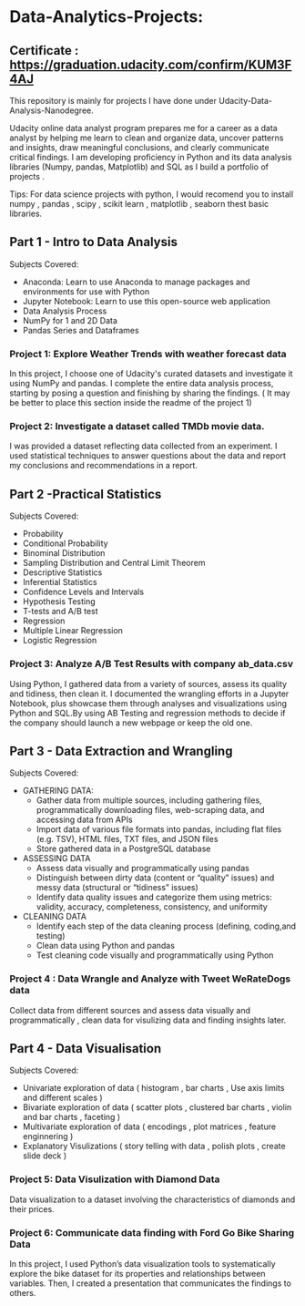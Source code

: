 # Data-Analytics-Projects:
 
## Certificate : https://graduation.udacity.com/confirm/KUM3F4AJ 
 
This repository is mainly for projects I have done under Udacity-Data-Analysis-Nanodegree. 

Udacity online data analyst program prepares me for a career as a data analyst by helping me learn to clean and organize data, uncover patterns and insights, draw meaningful conclusions, and clearly communicate critical findings. I am developing proficiency in Python and its data  analysis libraries (Numpy, pandas, Matplotlib) and SQL as I build a portfolio of projects . 

Tips: For data science projects with python, I would recomend you to install numpy , pandas , scipy , scikit learn , matplotlib , seaborn thest basic libraries.  



## Part 1 - Intro to Data Analysis

Subjects Covered:
* Anaconda: Learn to use Anaconda to manage packages and environments for use with Python
* Jupyter Notebook: Learn to use this open-source web application 
* Data Analysis Process
* NumPy for 1 and 2D Data
* Pandas Series and Dataframes

### Project 1: Explore Weather Trends with weather forecast data 
In this project, I choose one of Udacity's curated datasets and investigate it using NumPy and pandas.
I complete the entire data analysis process, starting by posing a question and finishing by sharing the findings. 
( It may be better to place this section inside the readme of the project 1) 

### Project 2:  Investigate a dataset called TMDb movie data.
I was provided a dataset reflecting data collected from an experiment. I used statistical techniques to answer questions about the data and report my conclusions and recommendations in a report.



## Part 2 -Practical Statistics 

Subjects Covered:
* Probability
* Conditional Probability
* Binominal Distribution
* Sampling Distribution and Central Limit Theorem
* Descriptive Statistics
* Inferential Statistics
* Confidence Levels and Intervals
* Hypothesis Testing
* T-tests and A/B test
* Regression
* Multiple Linear Regression
* Logistic Regression

### Project 3: Analyze A/B Test Results with company ab_data.csv 
Using Python, I gathered data from a variety of sources, assess its quality and tidiness, then clean it. I documented the wrangling efforts in a Jupyter Notebook, plus showcase them through analyses and visualizations using Python and SQL.By using AB Testing and regression methods to decide if the company should launch a new webpage or keep the old one. 



## Part 3 - Data Extraction and Wrangling

Subjects Covered:
* GATHERING DATA: 
   * Gather data from multiple sources, including gathering files, programmatically downloading files, web-scraping data, and accessing data from APIs
   * Import data of various file formats into pandas, including flat files (e.g. TSV), HTML files, TXT files, and JSON files
   * Store gathered data in a PostgreSQL database
* ASSESSING DATA 
   * Assess data visually and programmatically using pandas
   * Distinguish between dirty data (content or “quality” issues) and messy data (structural or “tidiness” issues)
   * Identify data quality issues and categorize them using metrics: validity, accuracy, completeness, consistency, and uniformity
* CLEANING DATA 
   * Identify each step of the data cleaning process (defining, coding,and testing)
   * Clean data using Python and pandas
   * Test cleaning code visually and programmatically using Python

### Project 4 :  Data Wrangle and Analyze with Tweet WeRateDogs data
Collect data from different sources and assess data visually and programmatically , clean data for visulizing data and finding insights later. 


## Part 4 - Data Visualisation

Subjects Covered:
* Univariate exploration of data ( histogram , bar charts , Use axis limits and different scales ) 
* Bivariate exploration of data ( scatter plots , clustered bar charts , violin and bar charts , faceting )
* Multivariate exploration of data ( encodings , plot matrices , feature enginnering )
* Explanatory Visulizations ( story telling with data ,  polish plots , create slide deck ) 

### Project 5: Data Visulization with Diamond Data 
Data visualization to a dataset involving the characteristics of diamonds and their prices.

### Project 6: Communicate data finding with Ford Go Bike Sharing Data
In this project, I used Python’s data visualization tools to systematically explore the bike dataset for
its properties and relationships between variables. Then, I created a presentation that communicates the findings to others.



